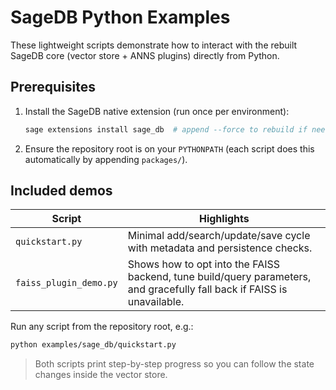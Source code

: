 # SageDB Python Examples

These lightweight scripts demonstrate how to interact with the rebuilt SageDB core (vector store +
ANNS plugins) directly from Python.

## Prerequisites

1. Install the SageDB native extension (run once per environment):
   ```bash
   sage extensions install sage_db  # append --force to rebuild if needed
   ```
1. Ensure the repository root is on your `PYTHONPATH` (each script does this automatically by
   appending `packages/`).

## Included demos

| Script                 | Highlights                                                                                                              |
| ---------------------- | ----------------------------------------------------------------------------------------------------------------------- |
| `quickstart.py`        | Minimal add/search/update/save cycle with metadata and persistence checks.                                              |
| `faiss_plugin_demo.py` | Shows how to opt into the FAISS backend, tune build/query parameters, and gracefully fall back if FAISS is unavailable. |

Run any script from the repository root, e.g.:

```bash
python examples/sage_db/quickstart.py
```

> Both scripts print step-by-step progress so you can follow the state changes inside the vector
> store.
